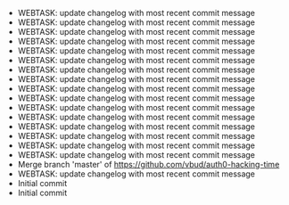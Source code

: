 - WEBTASK: update changelog with most recent commit message
- WEBTASK: update changelog with most recent commit message
- WEBTASK: update changelog with most recent commit message
- WEBTASK: update changelog with most recent commit message
- WEBTASK: update changelog with most recent commit message
- WEBTASK: update changelog with most recent commit message
- WEBTASK: update changelog with most recent commit message
- WEBTASK: update changelog with most recent commit message
- WEBTASK: update changelog with most recent commit message
- WEBTASK: update changelog with most recent commit message
- WEBTASK: update changelog with most recent commit message
- WEBTASK: update changelog with most recent commit message
- WEBTASK: update changelog with most recent commit message
- WEBTASK: update changelog with most recent commit message
- WEBTASK: update changelog with most recent commit message
- WEBTASK: update changelog with most recent commit message
- Merge branch 'master' of https://github.com/vbud/auth0-hacking-time
- WEBTASK: update changelog with most recent commit message
- Initial commit
- Initial commit
